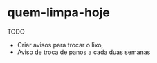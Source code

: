 # quem-limpa-hoje

TODO

- Criar avisos para trocar o lixo,
- Aviso de troca de panos a cada duas semanas
